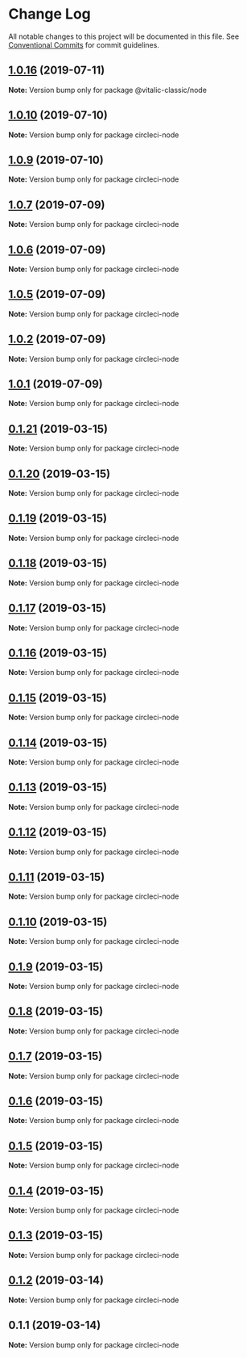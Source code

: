# Change Log

All notable changes to this project will be documented in this file.
See [Conventional Commits](https://conventionalcommits.org) for commit guidelines.

## [1.0.16](https://github.com/chrisd08/vitalic-classic/compare/v1.0.15...v1.0.16) (2019-07-11)

**Note:** Version bump only for package @vitalic-classic/node

## [1.0.10](https://github.com/chrisd08/vitalic-classic/compare/v1.0.9...v1.0.10) (2019-07-10)

**Note:** Version bump only for package circleci-node

## [1.0.9](https://github.com/chrisd08/vitalic-classic/compare/v1.0.8...v1.0.9) (2019-07-10)

**Note:** Version bump only for package circleci-node

## [1.0.7](https://github.com/chrisd08/vitalic-classic/compare/v1.0.6...v1.0.7) (2019-07-09)

**Note:** Version bump only for package circleci-node

## [1.0.6](https://github.com/chrisd08/vitalic-classic/compare/v1.0.5...v1.0.6) (2019-07-09)

**Note:** Version bump only for package circleci-node

## [1.0.5](https://github.com/chrisd08/vitalic-classic/compare/v1.0.4...v1.0.5) (2019-07-09)

**Note:** Version bump only for package circleci-node

## [1.0.2](https://github.com/chrisd08/vitalic-classic/compare/v1.0.1...v1.0.2) (2019-07-09)

**Note:** Version bump only for package circleci-node

## [1.0.1](https://github.com/chrisd08/vitalic-classic/compare/v0.1.21...v1.0.1) (2019-07-09)

**Note:** Version bump only for package circleci-node

## [0.1.21](https://github.com/benawad/vitalic-classic/compare/v0.1.20...v0.1.21) (2019-03-15)

**Note:** Version bump only for package circleci-node

## [0.1.20](https://github.com/benawad/vitalic-classic/compare/v0.1.19...v0.1.20) (2019-03-15)

**Note:** Version bump only for package circleci-node

## [0.1.19](https://github.com/benawad/vitalic-classic/compare/v0.1.18...v0.1.19) (2019-03-15)

**Note:** Version bump only for package circleci-node

## [0.1.18](https://github.com/benawad/vitalic-classic/compare/v0.1.17...v0.1.18) (2019-03-15)

**Note:** Version bump only for package circleci-node

## [0.1.17](https://github.com/benawad/vitalic-classic/compare/v0.1.16...v0.1.17) (2019-03-15)

**Note:** Version bump only for package circleci-node

## [0.1.16](https://github.com/benawad/vitalic-classic/compare/v0.1.15...v0.1.16) (2019-03-15)

**Note:** Version bump only for package circleci-node

## [0.1.15](https://github.com/benawad/vitalic-classic/compare/v0.1.14...v0.1.15) (2019-03-15)

**Note:** Version bump only for package circleci-node

## [0.1.14](https://github.com/benawad/vitalic-classic/compare/v0.1.13...v0.1.14) (2019-03-15)

**Note:** Version bump only for package circleci-node

## [0.1.13](https://github.com/benawad/vitalic-classic/compare/v0.1.12...v0.1.13) (2019-03-15)

**Note:** Version bump only for package circleci-node

## [0.1.12](https://github.com/benawad/vitalic-classic/compare/v0.1.11...v0.1.12) (2019-03-15)

**Note:** Version bump only for package circleci-node

## [0.1.11](https://github.com/benawad/vitalic-classic/compare/v0.1.10...v0.1.11) (2019-03-15)

**Note:** Version bump only for package circleci-node

## [0.1.10](https://github.com/benawad/vitalic-classic/compare/v0.1.9...v0.1.10) (2019-03-15)

**Note:** Version bump only for package circleci-node

## [0.1.9](https://github.com/benawad/vitalic-classic/compare/v0.1.8...v0.1.9) (2019-03-15)

**Note:** Version bump only for package circleci-node

## [0.1.8](https://github.com/benawad/vitalic-classic/compare/v0.1.7...v0.1.8) (2019-03-15)

**Note:** Version bump only for package circleci-node

## [0.1.7](https://github.com/benawad/vitalic-classic/compare/v0.1.6...v0.1.7) (2019-03-15)

**Note:** Version bump only for package circleci-node

## [0.1.6](https://github.com/benawad/vitalic-classic/compare/v0.1.5...v0.1.6) (2019-03-15)

**Note:** Version bump only for package circleci-node

## [0.1.5](https://github.com/benawad/vitalic-classic/compare/v0.1.4...v0.1.5) (2019-03-15)

**Note:** Version bump only for package circleci-node

## [0.1.4](https://github.com/benawad/vitalic-classic/compare/v0.1.3...v0.1.4) (2019-03-15)

**Note:** Version bump only for package circleci-node

## [0.1.3](https://github.com/benawad/vitalic-classic/compare/v0.1.2...v0.1.3) (2019-03-15)

**Note:** Version bump only for package circleci-node

## [0.1.2](https://github.com/benawad/vitalic-classic/compare/v0.1.1...v0.1.2) (2019-03-14)

**Note:** Version bump only for package circleci-node

## 0.1.1 (2019-03-14)

**Note:** Version bump only for package circleci-node
